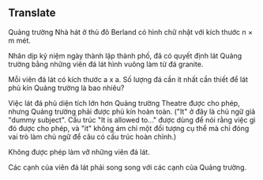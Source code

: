 ## Translate
Quảng trường Nhà hát ở thủ đô Berland có hình chữ nhật với kích thước n × m mét. 

Nhân dịp kỷ niệm ngày thành lập thành phố, đã có quyết định lát Quảng trường bằng những viên đá lát hình vuông làm từ đá granite. 

Mỗi viên đá lát có kích thước a x a. Số lượng đá cần ít nhất cần thiết để lát phủ kín Quảng trường là bao nhiêu? 

Việc lát đá phủ diện tích lớn hơn Quảng trường Theatre được cho phép, nhưng Quảng trường phải được phủ kín hoàn toàn. ("It" ở đây là chủ ngữ giả "dummy subject". Cấu trúc "It is allowed to..." được dùng để nói rằng việc gì đó được cho phép, và "it" không ám chỉ một đối tượng cụ thể mà chỉ đóng vai trò làm chủ ngữ để câu có cấu trúc hoàn chỉnh.) 

Không được phép làm vỡ những viên đá lát. 

Các cạnh của viên đá lát phải song song với các cạnh của Quảng trường.

